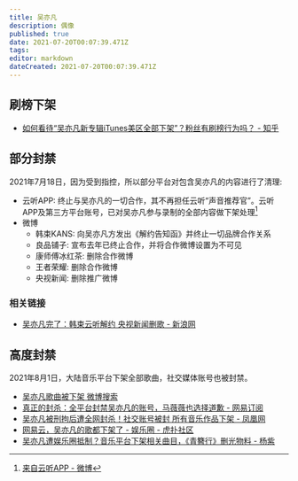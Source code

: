 ```yaml
---
title: 吴亦凡
description: 偶像
published: true
date: 2021-07-20T00:07:39.471Z
tags: 
editor: markdown
dateCreated: 2021-07-20T00:07:39.471Z
---
```


## 刷榜下架

+ [如何看待“吴亦凡新专辑iTunes美区全部下架”？粉丝有刷榜行为吗？ - 知乎](https://web.archive.org/web/20210801235238/https://www.zhihu.com/question/301567612)

## 部分封禁

2021年7月18日，因为受到指控，所以部分平台对包含吴亦凡的内容进行了清理:

+ 云听APP: 终止与吴亦凡的一切合作，其不再担任云听“声音推荐官”。云听APP及第三方平台账号，已对吴亦凡参与录制的全部内容做下架处理[^ytapp]
+ 微博
    + 韩束KANS: 向吴亦凡方发出《解约告知函》并终止一切品牌合作关系
    + 良品铺子: 宣布去年已终止合作，并将合作微博设置为不可见
    + 康师傅冰红茶: 删除合作微博
    + 王者荣耀: 删除合作微博
    + 央视新闻: 删除推广微博

[^ytapp]: [来自云听APP - 微博](https://weibo.com/3290708473/KpmkcCZOu)

### 相关链接

+ [吴亦凡完了：韩束云听解约 央视新闻删歌 - 新浪网](https://web.archive.org/web/20210719111338/https://finance.sina.com.cn/tech/2021-07-19/doc-ikqciyzk6343963.shtml)

## 高度封禁

2021年8月1日，大陆音乐平台下架全部歌曲，社交媒体账号也被封禁。

+ [吴亦凡歌曲被下架 微博搜索](https://archive.is/XBJx3 "https://s.weibo.com/weibo?q=%23吴亦凡歌曲被下架%23&from=default")
+ [真正的封杀：全平台封禁吴亦凡的账号，马薇薇也选择道歉 - 网易订阅](https://web.archive.org/web/20210802052521/https://www.163.com/dy/article/GGD2R8L405486ZKY.html)
+ [吴亦凡被刑拘后遭全网封杀！社交账号被封 所有音乐作品下架 - 凤凰网](https://web.archive.org/web/20210801235002/https://news.ifeng.com/c/88MQFzPUFO6)
+ [网易云，吴亦凡的歌都下架了 - 娱乐圈 - 虎扑社区](https://web.archive.org/web/20210801234950/https://bbs.hupu.com/44518481.html)
+ [吴亦凡遭娱乐圈抵制？音乐平台下架相关曲目，《青簪行》删光物料 - 杨紫](https://web.archive.org/web/20210801235218/https://www.sohu.com/a/480806625_128476)
